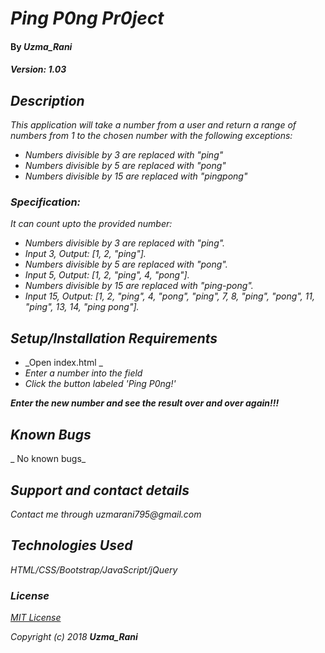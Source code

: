 # _Ping P0ng Pr0ject_

#### By _**Uzma_Rani**_
##### _Version: *1.03*_


## _Description_

_This application will take a number from a user and return a range of numbers from 1 to the chosen number with the following exceptions:_

* _Numbers divisible by 3 are replaced with "ping"_
* _Numbers divisible by 5 are replaced with "pong"_
* _Numbers divisible by 15 are replaced with "pingpong"_


### _Specification:_
_It can count upto the provided number:_
* _Numbers divisible by 3 are replaced with "ping"._
* _Input 3, Output: [1, 2, "ping"]._
* _Numbers divisible by 5 are replaced with "pong"._
* _Input 5, Output: [1, 2, "ping", 4, "pong"]._
* _Numbers divisible by 15 are replaced with "ping-pong"._
* _Input 15, Output: [1, 2, "ping", 4, "pong", "ping", 7, 8, "ping", "pong", 11, "ping", 13, 14, "ping pong"]._


## _Setup/Installation Requirements_

* _Open index.html _
* _Enter a number into the field_
* _Click the button labeled 'Ping P0ng!'_

_**Enter the new number and see the result over and over again!!!**_

## _Known Bugs_

_ No known bugs_

## _Support and contact details_

_Contact me through uzmarani795@gmail.com_

## _Technologies Used_

_HTML/CSS/Bootstrap/JavaScript/jQuery_

### _License_

*[MIT License](ping_p0ng/LICENSE)*

_Copyright (c) 2018 **_Uzma_Rani_**_
